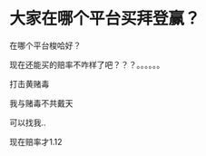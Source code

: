 # 大家在哪个平台买拜登赢？


在哪个平台梭哈好？

现在还能买的赔率不咋样了吧？？？。。。。。。

打击黄赌毒<img src="static/image/smiley/default/lol.gif" smilieid="12" border="0" alt="" />

我与赌毒不共戴天

可以找我..<img src="static/image/smiley/default/hug.gif" smilieid="13" border="0" alt="" />

现在赔率才1.12
